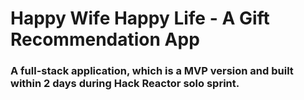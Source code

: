 # Happy Wife Happy Life - A Gift Recommendation App

### A full-stack application, which is a MVP version and built within 2 days during Hack Reactor solo sprint. 
<br />

<!-- ![](https://www.youtube.com/watch?v=XA6C7GUQF8o) -->

<!-- [![](https://img.youtube.com/vi/XA6C7GUQF8o/0.jpg)](http://www.youtube.com/watch?v=XA6C7GUQF8o) -->

